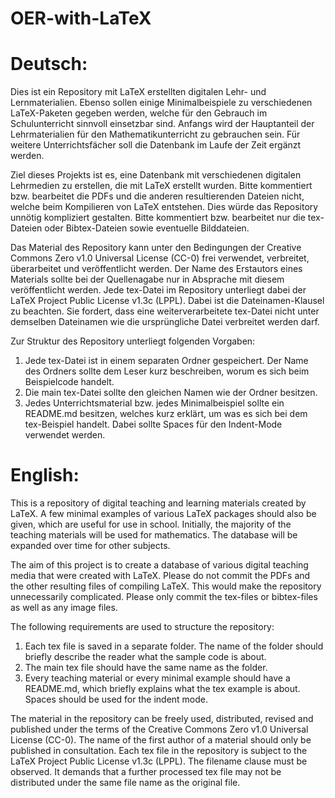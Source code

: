 # OER-with-LaTeX

# Deutsch:

Dies ist ein Repository mit LaTeX erstellten digitalen Lehr- und Lernmaterialien. Ebenso sollen einige Minimalbeispiele zu verschiedenen LaTeX-Paketen gegeben werden, welche für den Gebrauch im Schulunterricht sinnvoll einsetzbar sind. Anfangs wird der Hauptanteil der Lehrmaterialien für den Mathematikunterricht zu gebrauchen sein. Für weitere Unterrichtsfächer soll die Datenbank im Laufe der Zeit ergänzt werden.

Ziel dieses Projekts ist es, eine Datenbank mit verschiedenen digitalen Lehrmedien zu erstellen, die mit LaTeX erstellt wurden.
Bitte kommentiert bzw. bearbeitet die PDFs und die anderen resultierenden Dateien nicht, welche beim Kompilieren von LaTeX entstehen. Dies würde das Repository unnötig kompliziert gestalten. Bitte kommentiert bzw. bearbeitet nur die tex-Dateien oder Bibtex-Dateien sowie eventuelle Bilddateien.

Das Material des Repository kann unter den Bedingungen der Creative Commons Zero v1.0 Universal License (CC-0) frei verwendet, verbreitet, überarbeitet und veröffentlicht werden. Der Name des Erstautors eines Materials sollte bei der Quellenagabe nur in Absprache mit diesem veröffentlicht werden. Jede tex-Datei im Repository unterliegt dabei der LaTeX Project Public License v1.3c (LPPL). Dabei ist die Dateinamen-Klausel zu beachten. Sie fordert, dass eine weiterverarbeitete tex-Datei nicht unter demselben Dateinamen wie die ursprüngliche Datei verbreitet werden darf.

Zur Struktur des Repository unterliegt folgenden Vorgaben:
1. Jede tex-Datei ist in einem separaten Ordner gespeichert. Der Name des Ordners sollte dem Leser kurz beschreiben, worum es sich beim Beispielcode handelt.
2. Die main tex-Datei sollte den gleichen Namen wie der Ordner besitzen.
3. Jedes Unterrichtsmaterial bzw. jedes Minimalbeispiel sollte ein README.md besitzen, welches kurz erklärt, um was es sich bei dem tex-Beispiel handelt. Dabei sollte Spaces für den Indent-Mode verwendet werden.




# English:

This is a repository of digital teaching and learning materials created by LaTeX. A few minimal examples of various LaTeX packages should also be given, which are useful for use in school. Initially, the majority of the teaching materials will be used for mathematics. The database will be expanded over time for other subjects.

The aim of this project is to create a database of various digital teaching media that were created with LaTeX.
Please do not commit the PDFs and the other resulting files of compiling LaTeX. This would make the repository unnecessarily complicated.
Please only commit the tex-files or bibtex-files as well as any image files.

The following requirements are used to structure the repository:
1. Each tex file is saved in a separate folder. The name of the folder should briefly describe the reader what the sample code is about.
2. The main tex file should have the same name as the folder.
3. Every teaching material or every minimal example should have a README.md, which briefly explains what the tex example is about. Spaces should be used for the indent mode.

The material in the repository can be freely used, distributed, revised and published under the terms of the Creative Commons Zero v1.0 Universal License (CC-0). The name of the first author of a material should only be published in consultation. Each tex file in the repository is subject to the LaTeX Project Public License v1.3c (LPPL). The filename clause must be observed. It demands that a further processed tex file may not be distributed under the same file name as the original file.
